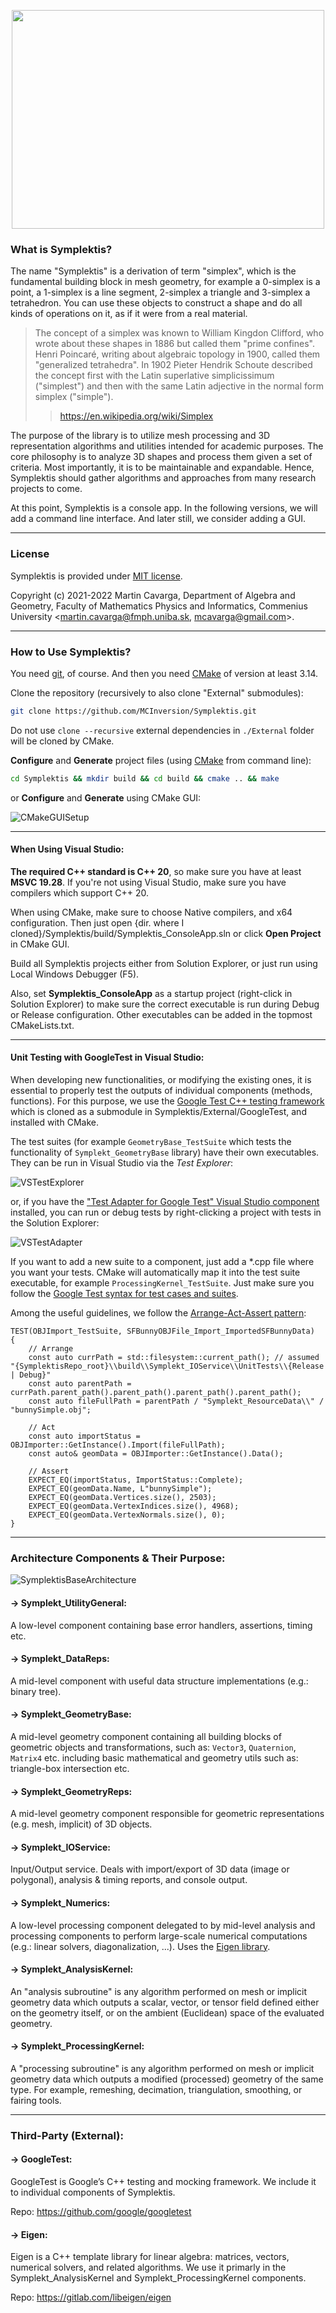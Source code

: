 <p align="center">
  <img width="500" height="350" src="https://github.com/MCInversion/Symplektis/blob/main/InfoImages/SymplektLogo.jpg">
</p>

### What is Symplektis?

The name "Symplektis" is a derivation of term "simplex", which is the fundamental building block in mesh geometry, for example a 0-simplex is a point, a 1-simplex is a line segment, 2-simplex a triangle and 3-simplex a tetrahedron. You can use these objects to construct a shape and do all kinds of operations on it, as if it were from a real material.

> The concept of a simplex was known to William Kingdon Clifford, who wrote about these shapes in 1886 but called them "prime confines". Henri Poincaré, writing about algebraic topology in 1900, called them "generalized tetrahedra". In 1902 Pieter Hendrik Schoute described the concept first with the Latin superlative simplicissimum ("simplest") and then with the same Latin adjective in the normal form simplex ("simple").
>> https://en.wikipedia.org/wiki/Simplex

The purpose of the library is to utilize mesh processing and 3D representation algorithms and utilities intended for academic purposes. The core philosophy is to analyze 3D shapes and process them given a set of criteria. Most importantly, it is to be maintainable and expandable. Hence, Symplektis should gather algorithms and approaches from many research projects to come.

At this point, Symplektis is a console app. In the following versions, we will add a command line interface. And later still, we consider adding a GUI. 

------------------

### License

Symplektis is provided under [MIT license](https://github.com/MCInversion/Symplektis/blob/main/LICENSE). 

Copyright (c) 2021-2022 Martin Cavarga, 
Department of Algebra and Geometry, 
Faculty of Mathematics Physics and Informatics, Commenius University 
<martin.cavarga@fmph.uniba.sk, mcavarga@gmail.com>.


------------------

### How to Use Symplektis?

You need [git](https://github.com/git-guides/install-git), of course. And then you need [CMake](https://cmake.org/) of version at least 3.14.

Clone the repository (recursively to also clone "External" submodules):

```sh
git clone https://github.com/MCInversion/Symplektis.git
```

Do not use `clone --recursive` external dependencies in `./External` folder will be cloned by CMake.

**Configure** and **Generate** project files (using [CMake](https://cmake.org/) from command line):

```sh
cd Symplektis && mkdir build && cd build && cmake .. && make
```

or **Configure** and **Generate** using CMake GUI:

![CMakeGUISetup](https://github.com/MCInversion/Symplektis/blob/main/InfoImages/ImgCmakeGUI.jpg)

------------------

#### When Using Visual Studio:

**The required C++ standard is C++ 20**, so make sure you have at least **MSVC 19.28**. If you're not using Visual Studio, make sure you have compilers which support C++ 20.

When using CMake, make sure to choose Native compilers, and x64 configuration. Then just open {dir. where I cloned}/Symplektis/build/Symplektis_ConsoleApp.sln or click **Open Project** in CMake GUI.

Build all Symplektis projects either from Solution Explorer, or just run using Local Windows Debugger (F5).

Also, set **Symplektis_ConsoleApp** as a startup project (right-click in Solution Explorer) to make sure the correct executable is run during Debug or Release configuration. Other executables can be added in the topmost CMakeLists.txt.

------------------

#### Unit Testing with GoogleTest in Visual Studio:

When developing new functionalities, or modifying the existing ones, it is essential to properly test the outputs of individual components (methods, functions). For this purpose, we use the [Google Test C++ testing framework](https://google.github.io/googletest/) which is cloned as a submodule in Symplektis/External/GoogleTest, and installed with CMake. 

The test suites (for example `GeometryBase_TestSuite` which tests the functionality of `Symplekt_GeometryBase` library) have their own executables. They can be run in Visual Studio via the *Test Explorer*:

![VSTestExplorer](https://github.com/MCInversion/Symplektis/blob/main/InfoImages/VSTestExplorer.png)

or, if you have the ["Test Adapter for Google Test" Visual Studio component](https://docs.microsoft.com/en-us/visualstudio/test/how-to-use-google-test-for-cpp?view=vs-2019) installed, you can run or debug tests by right-clicking a project with tests in the Solution Explorer:

![VSTestAdapter](https://github.com/MCInversion/Symplektis/blob/main/InfoImages/VSGTestAddin.png)

If you want to add a new suite to a component, just add a \*.cpp file where you want your tests. CMake will automatically map it into the test suite executable, for example `ProcessingKernel_TestSuite`. Just make sure you follow the [Google Test syntax for test cases and suites](https://google.github.io/googletest/primer.html).

Among the useful guidelines, we follow the [Arrange-Act-Assert pattern](https://automationpanda.com/2020/07/07/arrange-act-assert-a-pattern-for-writing-good-tests/):

```
TEST(OBJImport_TestSuite, SFBunnyOBJFile_Import_ImportedSFBunnyData)
{
	// Arrange
	const auto currPath = std::filesystem::current_path(); // assumed "{SymplektisRepo_root}\\build\\Symplekt_IOService\\UnitTests\\{Release | Debug}"
	const auto parentPath = currPath.parent_path().parent_path().parent_path().parent_path();
	const auto fileFullPath = parentPath / "Symplekt_ResourceData\\" / "bunnySimple.obj";

	// Act
	const auto importStatus = OBJImporter::GetInstance().Import(fileFullPath);
	const auto& geomData = OBJImporter::GetInstance().Data();

	// Assert
	EXPECT_EQ(importStatus, ImportStatus::Complete);
	EXPECT_EQ(geomData.Name, L"bunnySimple");
	EXPECT_EQ(geomData.Vertices.size(), 2503);
	EXPECT_EQ(geomData.VertexIndices.size(), 4968);
	EXPECT_EQ(geomData.VertexNormals.size(), 0);
}
```

------------------

### Architecture Components & Their Purpose:

![SymplektisBaseArchitecture](https://github.com/MCInversion/Symplektis/blob/main/InfoImages/Symplekt_Architecture.png)

#### -> **Symplekt_UtilityGeneral**:
A low-level component containing base error handlers, assertions, timing etc.

#### -> **Symplekt_DataReps**:
A mid-level component with useful data structure implementations (e.g.: binary tree).

#### -> **Symplekt_GeometryBase**:
A mid-level geometry component containing all building blocks of geometric objects and transformations, such as: `Vector3`, `Quaternion`, `Matrix4` etc. including basic mathematical and geometry utils such as: triangle-box intersection etc.

#### -> **Symplekt_GeometryReps**:
A mid-level geometry component responsible for geometric representations (e.g. mesh, implicit) of 3D objects.

#### -> **Symplekt_IOService**:
Input/Output service. Deals with import/export of 3D data (image or polygonal), analysis & timing reports, and console output.

#### -> **Symplekt_Numerics**:
A low-level processing component delegated to by mid-level analysis and processing components to perform large-scale numerical computations (e.g.: linear solvers, diagonalization, ...). Uses the [Eigen library](https://gitlab.com/libeigen/eigen).

#### -> **Symplekt_AnalysisKernel**:

An "analysis subroutine" is any algorithm performed on mesh or implicit geometry data which outputs a scalar, vector, or tensor field defined either on the geometry itself, or on the ambient (Euclidean) space of the evaluated geometry.

#### -> **Symplekt_ProcessingKernel**:

A "processing subroutine" is any algorithm performed on mesh or implicit geometry data which outputs a modified (processed) geometry of the same type. For example, remeshing, decimation, triangulation, smoothing, or fairing tools.

------------------

### Third-Party (External):

#### -> **GoogleTest**:

GoogleTest is Google’s C++ testing and mocking framework. We include it to individual components of Symplektis.

Repo: https://github.com/google/googletest

#### -> **Eigen**:

Eigen is a C++ template library for linear algebra: matrices, vectors, numerical solvers, and related algorithms. We use it primarly in the Symplekt_AnalysisKernel and Symplekt_ProcessingKernel components.

Repo: https://gitlab.com/libeigen/eigen